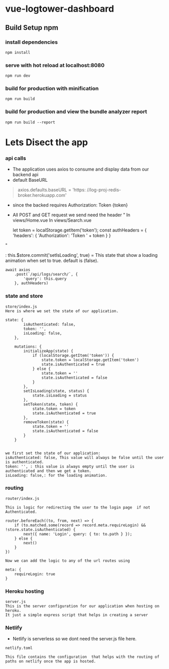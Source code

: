 # vue-logtower-dashboard

## Build Setup npm

### install dependencies
```
npm install
```

### serve with hot reload at localhost:8080
```
npm run dev
```

### build for production with minification
```
npm run build
```

### build for production and view the bundle analyzer report
```
npm run build --report
```

# Lets Disect the app

### api calls
- The application uses axios to consume and display data from our backend api
- default BaseURL
>  axios.defaults.baseURL = 'https: //log-proj-redis-broker.herokuapp.com'

- since the backed requires Authorization: Token {token}
- All POST and GET request we send need the header
"
In views/Home.vue
In views/Search.vue

    let token = localStorage.getItem('token');
    const authHeaders = {
        'headers': {
            'Authorization': 'Token ' + token
        }
    }

"

: this.$store.commit('setIsLoading', true) = This state that show a loading animation when set to true. default is (false).

    await axios
        .post(`/api/logs/search/`, {
            'query': this.query
        }, authHeaders)

### state and store

```
store/index.js
Here is where we set the state of our application.

state: {
        isAuthenticated: false,
        token: '',
        isLoading: false,
    },

    mutations: {
        initializeApp(state) {
            if (localStorage.getItem('token')) {
                state.token = localStorage.getItem('token')
                state.isAuthenticated = true
            } else {
                state.token = ''
                state.isAuthenticated = false
            }
        },
        setIsLoading(state, status) {
            state.isLoading = status
        },
        setToken(state, token) {
            state.token = token
            state.isAuthenticated = true
        },
        removeToken(state) {
            state.token = ''
            state.isAuthenticated = false
        }
    }


we first set the state of our application:
isAuthenticated: false, This value will always be false until the user is authenticated.
token: '', : this value is always empty until the user is authenticated and then we get a token.
isLoading: false,: for the loading animation.

```

### routing

``` 
router/index.js

This is logic for redirecting the user to the login page  if not Authenticated.

router.beforeEach((to, from, next) => {
    if (to.matched.some(record => record.meta.requireLogin) && !store.state.isAuthenticated) {
        next({ name: 'Login', query: { to: to.path } });
    } else {
        next()
    }
})

Now we can add the logic to any of the url routes using

meta: {
    requireLogin: true
}

```

### Heroku hosting
```
server.js
This is the server configuration for our application when hosting on heroku.
It just a simple express script that helps in creating a server

```

### Netlify

- Netlify is serverless so we dont need the server.js file here.

```
netlify.toml

This file contains the configuration  that helps with the routing of paths on netlify once the app is hosted.

```